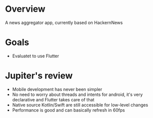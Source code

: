 # Overview
A news aggregator app, currently based on HackernNews

# Goals
- Evaluatet to use Flutter

# Jupiter's review
- Mobile development has never been simpler
- No need to worry about threads and intents for android, it's very declarative and Flutter takes care of that
- Native source Kotlin/Swift are still accessible for low-level changes
- Performance is good and can basically refresh in 60fps
